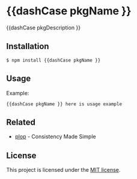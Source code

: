 # {{dashCase pkgName }}

{{dashCase pkgDescription }}

## Installation

```console
$ npm install {{dashCase pkgName }}
```
## Usage

Example:

```console
{{dashCase pkgName }} here is usage example
```

## Related

- [plop][plop] - Consistency Made Simple

## License

This project is licensed under the [MIT license](LICENSE).

[plop]: https://github.com/amwmedia/plop
